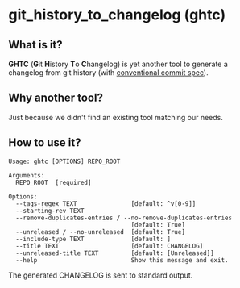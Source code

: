 # git_history_to_changelog (ghtc)

## What is it?

**GHTC** (**G**it **H**istory **T**o **C**hangelog) is yet another tool to generate a
changelog from git history (with [conventional commit spec](https://www.conventionalcommits.org/)).

## Why another tool?

Just because we didn't find an existing tool matching our needs.

## How to use it?

```console
Usage: ghtc [OPTIONS] REPO_ROOT

Arguments:
  REPO_ROOT  [required]

Options:
  --tags-regex TEXT               [default: ^v[0-9]]
  --starting-rev TEXT
  --remove-duplicates-entries / --no-remove-duplicates-entries
                                  [default: True]
  --unreleased / --no-unreleased  [default: True]
  --include-type TEXT             [default: ]
  --title TEXT                    [default: CHANGELOG]
  --unreleased-title TEXT         [default: [Unreleased]]
  --help                          Show this message and exit.
```

The generated CHANGELOG is sent to standard output.
